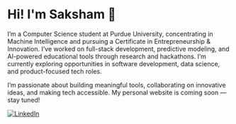 # Hi! I'm Saksham 👋

I’m a Computer Science student at Purdue University, concentrating in Machine Intelligence and pursuing a Certificate in Entrepreneurship & Innovation. I’ve worked on full-stack development, predictive modeling, and AI-powered educational tools through research and hackathons. I’m currently exploring opportunities in software development, data science, and product-focused tech roles.

I’m passionate about building meaningful tools, collaborating on innovative ideas, and making tech accessible. My personal website is coming soon — stay tuned!

[![LinkedIn](https://img.shields.io/badge/LinkedIn-blue?style=for-the-badge&logo=linkedin&logoColor=white)](https://www.linkedin.com/in/saksham-singh-51b02a294)
